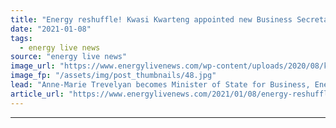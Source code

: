 ```yaml
---
title: "Energy reshuffle! Kwasi Kwarteng appointed new Business Secretary as Alok Sharma becomes full-time COP26 President"
date: "2021-01-08"
tags: 
  - energy live news
source: "energy live news"
image_url: "https://www.energylivenews.com/wp-content/uploads/2020/08/kwasi-1.jpg"
image_fp: "/assets/img/post_thumbnails/48.jpg"
lead: "Anne-Marie Trevelyan becomes Minister of State for Business, Energy and Clean Growth"
article_url: "https://www.energylivenews.com/2021/01/08/energy-reshuffle-kwasi-kwarteng-appointed-new-business-secretary-as-alok-sharma-becomes-full-time-cop26-president/"
---
```


---
